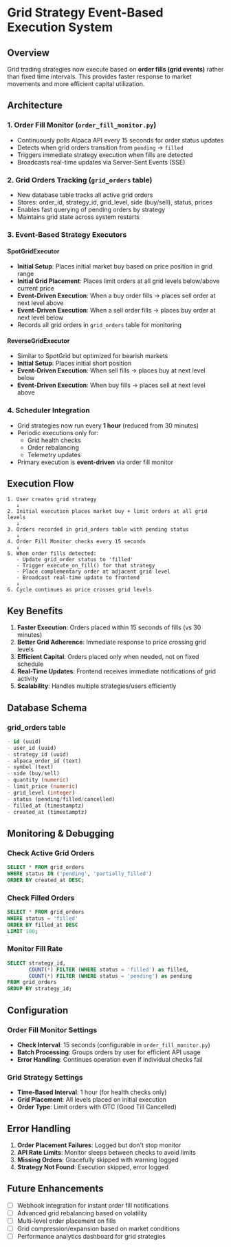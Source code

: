 # Grid Strategy Event-Based Execution System

## Overview

Grid trading strategies now execute based on **order fills (grid events)** rather than fixed time intervals. This provides faster response to market movements and more efficient capital utilization.

## Architecture

### 1. Order Fill Monitor (`order_fill_monitor.py`)
- Continuously polls Alpaca API every 15 seconds for order status updates
- Detects when grid orders transition from `pending` → `filled`
- Triggers immediate strategy execution when fills are detected
- Broadcasts real-time updates via Server-Sent Events (SSE)

### 2. Grid Orders Tracking (`grid_orders` table)
- New database table tracks all active grid orders
- Stores: order_id, strategy_id, grid_level, side (buy/sell), status, prices
- Enables fast querying of pending orders by strategy
- Maintains grid state across system restarts

### 3. Event-Based Strategy Executors

#### SpotGridExecutor
- **Initial Setup**: Places initial market buy based on price position in grid range
- **Initial Grid Placement**: Places limit orders at all grid levels below/above current price
- **Event-Driven Execution**: When a buy order fills → places sell order at next level above
- **Event-Driven Execution**: When a sell order fills → places buy order at next level below
- Records all grid orders in `grid_orders` table for monitoring

#### ReverseGridExecutor
- Similar to SpotGrid but optimized for bearish markets
- **Initial Setup**: Places initial short position
- **Event-Driven Execution**: When sell fills → places buy at next level below
- **Event-Driven Execution**: When buy fills → places sell at next level above

### 4. Scheduler Integration
- Grid strategies now run every **1 hour** (reduced from 30 minutes)
- Periodic executions only for:
  - Grid health checks
  - Order rebalancing
  - Telemetry updates
- Primary execution is **event-driven** via order fill monitor

## Execution Flow

```
1. User creates grid strategy
   ↓
2. Initial execution places market buy + limit orders at all grid levels
   ↓
3. Orders recorded in grid_orders table with pending status
   ↓
4. Order Fill Monitor checks every 15 seconds
   ↓
5. When order fills detected:
   - Update grid_order status to 'filled'
   - Trigger execute_on_fill() for that strategy
   - Place complementary order at adjacent grid level
   - Broadcast real-time update to frontend
   ↓
6. Cycle continues as price crosses grid levels
```

## Key Benefits

1. **Faster Execution**: Orders placed within 15 seconds of fills (vs 30 minutes)
2. **Better Grid Adherence**: Immediate response to price crossing grid levels
3. **Efficient Capital**: Orders placed only when needed, not on fixed schedule
4. **Real-Time Updates**: Frontend receives immediate notifications of grid activity
5. **Scalability**: Handles multiple strategies/users efficiently

## Database Schema

### grid_orders table
```sql
- id (uuid)
- user_id (uuid)
- strategy_id (uuid)
- alpaca_order_id (text)
- symbol (text)
- side (buy/sell)
- quantity (numeric)
- limit_price (numeric)
- grid_level (integer)
- status (pending/filled/cancelled)
- filled_at (timestamptz)
- created_at (timestamptz)
```

## Monitoring & Debugging

### Check Active Grid Orders
```sql
SELECT * FROM grid_orders
WHERE status IN ('pending', 'partially_filled')
ORDER BY created_at DESC;
```

### Check Filled Orders
```sql
SELECT * FROM grid_orders
WHERE status = 'filled'
ORDER BY filled_at DESC
LIMIT 100;
```

### Monitor Fill Rate
```sql
SELECT strategy_id,
       COUNT(*) FILTER (WHERE status = 'filled') as filled,
       COUNT(*) FILTER (WHERE status = 'pending') as pending
FROM grid_orders
GROUP BY strategy_id;
```

## Configuration

### Order Fill Monitor Settings
- **Check Interval**: 15 seconds (configurable in `order_fill_monitor.py`)
- **Batch Processing**: Groups orders by user for efficient API usage
- **Error Handling**: Continues operation even if individual checks fail

### Grid Strategy Settings
- **Time-Based Interval**: 1 hour (for health checks only)
- **Grid Placement**: All levels placed on initial execution
- **Order Type**: Limit orders with GTC (Good Till Cancelled)

## Error Handling

1. **Order Placement Failures**: Logged but don't stop monitor
2. **API Rate Limits**: Monitor sleeps between checks to avoid limits
3. **Missing Orders**: Gracefully skipped with warning logged
4. **Strategy Not Found**: Execution skipped, error logged

## Future Enhancements

- [ ] Webhook integration for instant order fill notifications
- [ ] Advanced grid rebalancing based on volatility
- [ ] Multi-level order placement on fills
- [ ] Grid compression/expansion based on market conditions
- [ ] Performance analytics dashboard for grid strategies
